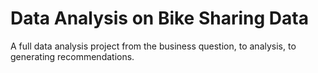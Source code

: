 # Data Analysis on Bike Sharing Data
 A full data analysis project from the business question, to analysis, to generating recommendations. 
